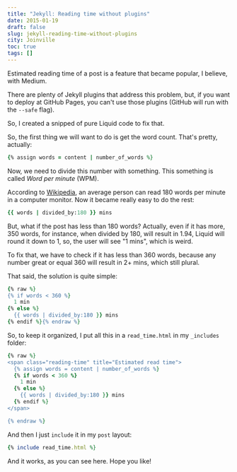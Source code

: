 ```yaml
---
title: "Jekyll: Reading time without plugins"
date: 2015-01-19
draft: false
slug: jekyll-reading-time-without-plugins
city: Joinville
toc: true
tags: []
---
```


Estimated reading time of a post is a feature that became popular, I believe, with Medium.

There are plenty of Jekyll plugins that address this problem, but, if you want to deploy at GitHub Pages, you can't use those plugins (GitHub will run with the `--safe` flag).

So, I created a snipped of pure Liquid code to fix that.

So, the first thing we will want to do is get the word count. That's pretty, actually:

```ruby
{% assign words = content | number_of_words %}
```

Now, we need to divide this number with something. This something is called *Word per minute* (WPM). 

According to [Wikipedia](http://en.wikipedia.org/wiki/Words_per_minute), an average person  can read 180 words per minute in a computer monitor. Now it became really easy to do the rest:

```ruby
{{ words | divided_by:180 }} mins
```

But, what if the post has less than 180 words? Actually, even if it has more, 350 words, for instance, when divided by 180, will result in 1.94, Liquid will round it down to 1, so, the user will see "1 mins", which is weird. 

To fix that, we have to check if it has less than 360 words, because any number great or equal 360 will result in 2+ mins, which still plural. 

That said, the solution is quite simple:

```ruby
{% raw %}
{% if words < 360 %}
  1 min
{% else %}
  {{ words | divided_by:180 }} mins
{% endif %}{% endraw %}
```

So, to keep it organized, I put all this in a `read_time.html` in my `_includes` folder:

```ruby
{% raw %}
<span class="reading-time" title="Estimated read time">
  {% assign words = content | number_of_words %}
  {% if words < 360 %}
    1 min
  {% else %}
    {{ words | divided_by:180 }} mins
  {% endif %}
</span>

{% endraw %}
```

And then I just `include` it in my `post` layout:

```ruby
{% include read_time.html %}
```

And it works, as you can see here. Hope you like!
